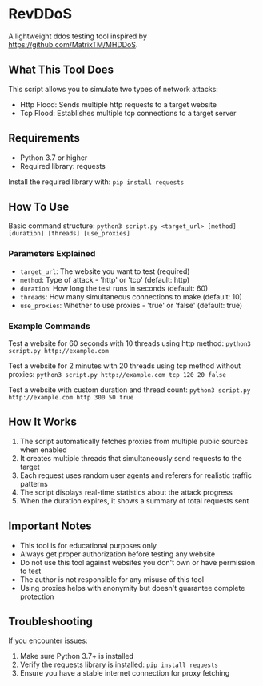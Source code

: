 # RevDDoS

A lightweight ddos testing tool inspired by https://github.com/MatrixTM/MHDDoS.

## What This Tool Does

This script allows you to simulate two types of network attacks:

- Http Flood: Sends multiple http requests to a target website
- Tcp Flood: Establishes multiple tcp connections to a target server

## Requirements

- Python 3.7 or higher
- Required library: requests

Install the required library with:
`pip install requests`

## How To Use

Basic command structure:
`python3 script.py <target_url> [method] [duration] [threads] [use_proxies]`

### Parameters Explained

- `target_url`: The website you want to test (required)
- `method`: Type of attack - 'http' or 'tcp' (default: http)
- `duration`: How long the test runs in seconds (default: 60)
- `threads`: How many simultaneous connections to make (default: 10)
- `use_proxies`: Whether to use proxies - 'true' or 'false' (default: true)

### Example Commands

Test a website for 60 seconds with 10 threads using http method:
`python3 script.py http://example.com`

Test a website for 2 minutes with 20 threads using tcp method without proxies:
`python3 script.py http://example.com tcp 120 20 false`

Test a website with custom duration and thread count:
`python3 script.py http://example.com http 300 50 true`

## How It Works

1. The script automatically fetches proxies from multiple public sources when enabled
2. It creates multiple threads that simultaneously send requests to the target
3. Each request uses random user agents and referers for realistic traffic patterns
4. The script displays real-time statistics about the attack progress
5. When the duration expires, it shows a summary of total requests sent

## Important Notes

- This tool is for educational purposes only
- Always get proper authorization before testing any website
- Do not use this tool against websites you don't own or have permission to test
- The author is not responsible for any misuse of this tool
- Using proxies helps with anonymity but doesn't guarantee complete protection

## Troubleshooting

If you encounter issues:
1. Make sure Python 3.7+ is installed
2. Verify the requests library is installed: `pip install requests`
3. Ensure you have a stable internet connection for proxy fetching
